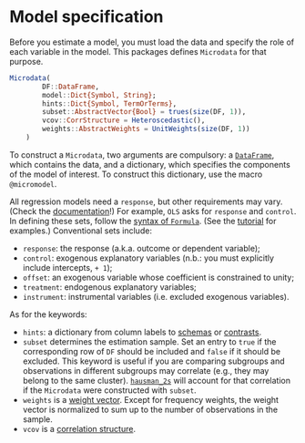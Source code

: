 # Model specification

Before you estimate a model, you must load the data and specify the role of each variable in the model. This packages defines `Microdata` for that purpose.

```julia
Microdata(
        DF::DataFrame,
        model::Dict{Symbol, String};
        hints::Dict{Symbol, TermOrTerms},
        subset::AbstractVector{Bool} = trues(size(DF, 1)),
        vcov::CorrStructure = Heteroscedastic(),
        weights::AbstractWeights = UnitWeights(size(DF, 1))
    )
```

To construct a `Microdata`, two arguments are compulsory: a [`DataFrame`](http://juliadata.github.io/DataFrames.jl/stable/), which contains the data, and a dictionary, which specifies the components of the model of interest. To construct this dictionary, use the macro `@micromodel`.

All regression models need a `response`, but other requirements may vary. (Check the [documentation](estimators.md)!) For example, `OLS` asks for `response` and `control`. In defining these sets, follow the [syntax of `Formula`](http://juliastats.github.io/StatsModels.jl/latest/formula.html). (See the [tutorial](getting_started.md) for examples.) Conventional sets include:

- `response`: the response (a.k.a. outcome or dependent variable);
- `control`: exogenous explanatory variables (n.b.: you must explicitly include intercepts, `+ 1`);
- `offset`: an exogenous variable whose coefficient is constrained to unity;
- `treatment`: endogenous explanatory variables;
- `instrument`: instrumental variables (i.e. excluded exogenous variables).

As for the keywords:
- `hints`: a dictionary from column labels to [schemas](https://juliastats.github.io/StatsModels.jl/latest/internals.html) or [contrasts](https://juliastats.github.io/StatsModels.jl/latest/contrasts/).
- `subset` determines the estimation sample. Set an entry to `true` if the corresponding row of `DF` should be included and `false` if it should be excluded. This keyword is useful if you are comparing subgroups and observations in different subgroups may correlate (e.g., they may belong to the same cluster). [`hausman_2s`](hypothesis_tests.md#hausman-test) will account for that correlation if the `Microdata` were constructed with `subset`.
- `weights` is a [weight vector](http://juliastats.github.io/StatsBase.jl/stable/weights.html). Except for frequency weights, the weight vector is normalized to sum up to the number of observations in the sample.
- `vcov` is a [correlation structure](correlation_structures.md).
